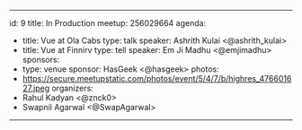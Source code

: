 
---
id: 9
title: In Production
meetup: 256029664
agenda:
  - title: Vue at Ola Cabs
    type: talk
    speaker: Ashrith Kulai <@ashrith_kulai>
  - title: Vue at Finnirv
    type: tell
    speaker: Em Ji Madhu <@emjimadhu>
sponsors:
  - type: venue
    sponsor: HasGeek <@hasgeek>
photos:
  - https://secure.meetupstatic.com/photos/event/5/4/7/b/highres_476601627.jpeg
organizers:
  - Rahul Kadyan <@znck0>
  - Swapnil Agarwal <@SwapAgarwal>
---

<EventPage />
